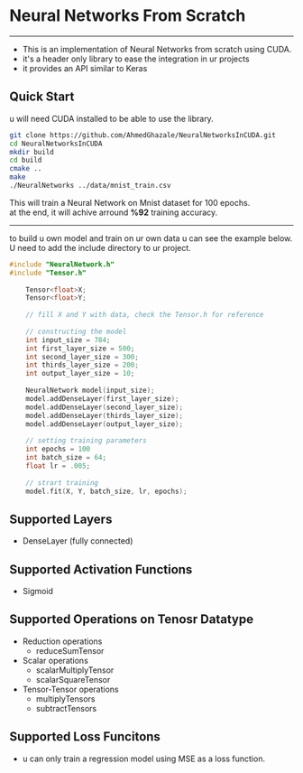 # Neural Networks From Scratch 
___

* This is an implementation of Neural Networks from scratch using CUDA.
* it's a header only library to ease the integration in ur projects
* it provides an API similar to Keras

## Quick Start
u will need CUDA installed to be able to use the library.
``` bash
git clone https://github.com/AhmedGhazale/NeuralNetworksInCUDA.git
cd NeuralNetworksInCUDA
mkdir build
cd build
cmake ..
make 
./NeuralNetworks ../data/mnist_train.csv
```
This will train a Neural Network on Mnist dataset for 100 epochs.  
at the end, it will achive arround **%92** training accuracy.  

___
to build u own model and train on ur own data u can see the example below.  
U need to add the include directory to ur project.
``` c++
#include "NeuralNetwork.h"
#include "Tensor.h"
    
    Tensor<float>X;
    Tensor<float>Y;
    
    // fill X and Y with data, check the Tensor.h for reference
    
    // constructing the model
    int input_size = 784;
    int first_layer_size = 500;
    int second_layer_size = 300;
    int thirds_layer_size = 200;
    int output_layer_size = 10;
    
    NeuralNetwork model(input_size);
    model.addDenseLayer(first_layer_size);
    model.addDenseLayer(second_layer_size);
    model.addDenseLayer(thirds_layer_size);
    model.addDenseLayer(output_layer_size);
    
    // setting training parameters
    int epochs = 100
    int batch_size = 64;
    float lr = .005;
    
    // strart training
    model.fit(X, Y, batch_size, lr, epochs);
```

## Supported Layers

* DenseLayer (fully connected)

## Supported Activation Functions
* Sigmoid

## Supported Operations on Tenosr Datatype

* Reduction operations
    * reduceSumTensor
* Scalar operations
    * scalarMultiplyTensor
    * scalarSquareTensor
* Tensor-Tensor operations
    * multiplyTensors
    * subtractTensors

## Supported Loss Funcitons
* u can only train a regression model using MSE as a loss function.



